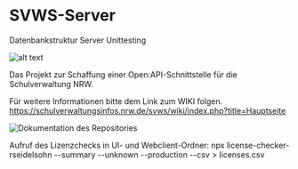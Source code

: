 # SVWS-Server
Datenbankstruktur
Server
Unittesting

![alt text](https://user-images.githubusercontent.com/34127980/92908354-71004880-f426-11ea-99ca-9ce758d20c7b.png)


Das Projekt zur Schaffung einer Open:API-Schnittstelle für die Schulverwaltung NRW. 


Für weitere Informationen bitte dem Link zum WIKI folgen.
https://schulverwaltungsinfos.nrw.de/svws/wiki/index.php?title=Hauptseite

![Dokumentation des Repositories](https://git.svws-nrw.de/svws/SVWS-Server/-/wikis/home)



Aufruf des Lizenzchecks in UI- und Webclient-Ordner:
npx license-checker-rseidelsohn --summary --unknown --production --csv > licenses.csv

